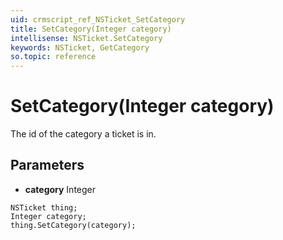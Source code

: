 ```yaml
---
uid: crmscript_ref_NSTicket_SetCategory
title: SetCategory(Integer category)
intellisense: NSTicket.SetCategory
keywords: NSTicket, GetCategory
so.topic: reference
---
```


# SetCategory(Integer category)

The id of the category a ticket is in.

## Parameters

* **category** Integer

```crmscript
NSTicket thing;
Integer category;
thing.SetCategory(category);
```

